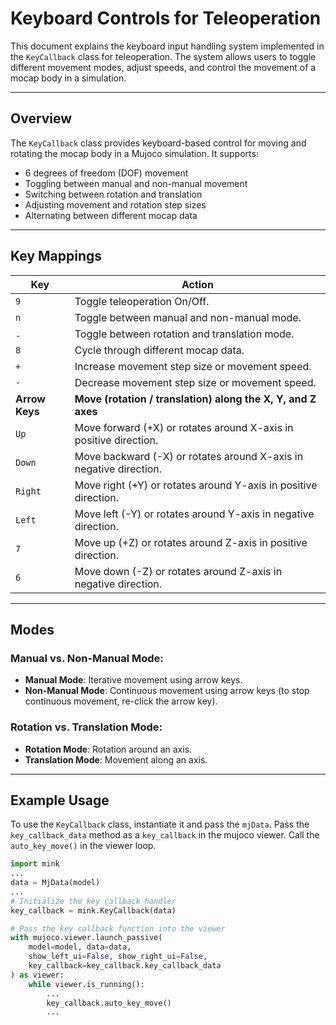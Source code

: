 # Keyboard Controls for Teleoperation
This document explains the keyboard input handling system implemented in the `KeyCallback` class for teleoperation. The system allows users to toggle different movement modes, adjust speeds, and control the movement of a mocap body in a simulation.

---

## Overview
The `KeyCallback` class provides keyboard-based control for moving and rotating the mocap body in a Mujoco simulation. It supports:
- 6 degrees of freedom (DOF) movement
- Toggling between manual and non-manual movement
- Switching between rotation and translation
- Adjusting movement and rotation step sizes
- Alternating between different mocap data

---

## Key Mappings
| Key | Action |
|-----|--------|
| `9` | Toggle teleoperation On/Off. |
| `n` | Toggle between manual and non-manual mode. |
| `.` | Toggle between rotation and translation mode. |
| `8` | Cycle through different mocap data. |
| `+` | Increase movement step size or movement speed. |
| `-` | Decrease movement step size or movement speed. |
| **Arrow Keys** | **Move (rotation / translation) along the X, Y, and Z axes** |
| `Up` | Move forward (+X) or rotates around X-axis in positive direction. |
| `Down` | Move backward (-X) or rotates around X-axis in negative direction. |
| `Right` | Move right (+Y) or rotates around Y-axis in positive direction. |
| `Left` | Move left (-Y) or rotates around Y-axis in negative direction. |
| `7` | Move up (+Z) or rotates around Z-axis in positive direction. |
| `6` | Move down (-Z) or rotates around Z-axis in negative direction. |

---

## Modes
### **Manual vs. Non-Manual Mode:**
- **Manual Mode**: Iterative movement using arrow keys.
- **Non-Manual Mode**: Continuous movement using arrow keys (to stop continuous movement, re-click the arrow key).

### **Rotation vs. Translation Mode:**
- **Rotation Mode**: Rotation around an axis.
- **Translation Mode**: Movement along an axis.

---

## Example Usage
To use the `KeyCallback` class, instantiate it and pass the `mjData`. Pass the `key_callback_data` method as a `key_callback` in the mujoco viewer. Call the `auto_key_move()` in the viewer loop.

```python
import mink
...
data = MjData(model)
...
# Initialize the key callback handler
key_callback = mink.KeyCallback(data)

# Pass the key callback function into the viewer
with mujoco.viewer.launch_passive(
    model=model, data=data, 
    show_left_ui=False, show_right_ui=False, 
    key_callback=key_callback.key_callback_data
) as viewer:
    while viewer.is_running():
        ...
        key_callback.auto_key_move()
        ...
```
